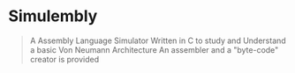  # Simulembly

> A Assembly Language Simulator Written in C to study and Understand a basic Von Neumann Architecture
> An assembler and a "byte-code" creator is provided